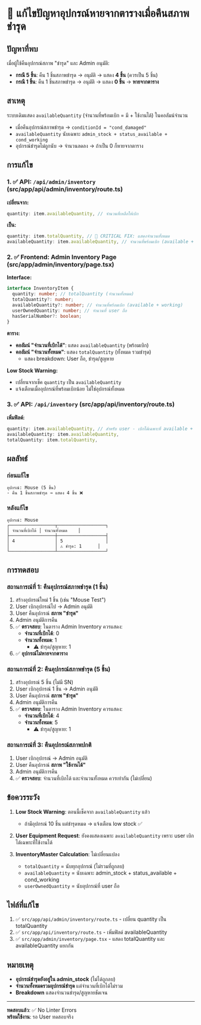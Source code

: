 # 🔧 แก้ไขปัญหาอุปกรณ์หายจากตารางเมื่อคืนสภาพชำรุด

## ปัญหาที่พบ

เมื่อผู้ใช้คืนอุปกรณ์สภาพ "ชำรุด" และ Admin อนุมัติ:
- **กรณี 5 ชิ้น**: คืน 1 ชิ้นสภาพชำรุด → อนุมัติ → แสดง **4 ชิ้น** (ควรเป็น 5 ชิ้น)
- **กรณี 1 ชิ้น**: คืน 1 ชิ้นสภาพชำรุด → อนุมัติ → แสดง **0 ชิ้น** → **หายจากตาราง**

## สาเหตุ

ระบบเดิมแสดง `availableQuantity` (จำนวนที่พร้อมเบิก = มี + ใช้งานได้) ในคอลัมน์จำนวน
- เมื่อคืนอุปกรณ์สภาพชำรุด → `conditionId = "cond_damaged"`
- `availableQuantity` นับเฉพาะ `admin_stock + status_available + cond_working`
- อุปกรณ์ชำรุดไม่ถูกนับ → จำนวนลดลง → ถ้าเป็น 0 ก็หายจากตาราง

## การแก้ไข

### 1. ✅ API: `/api/admin/inventory` (src/app/api/admin/inventory/route.ts)
**เปลี่ยนจาก:**
```typescript
quantity: item.availableQuantity, // จำนวนที่เหลือให้เบิก
```

**เป็น:**
```typescript
quantity: item.totalQuantity, // 🔧 CRITICAL FIX: แสดงจำนวนทั้งหมด
availableQuantity: item.availableQuantity, // จำนวนที่พร้อมเบิก (available + working)
```

### 2. ✅ Frontend: Admin Inventory Page (src/app/admin/inventory/page.tsx)

**Interface:**
```typescript
interface InventoryItem {
  quantity: number; // totalQuantity (จำนวนทั้งหมด)
  totalQuantity?: number;
  availableQuantity?: number; // จำนวนที่พร้อมเบิก (available + working)
  userOwnedQuantity: number; // จำนวนที่ user ถือ
  hasSerialNumber?: boolean;
}
```

**ตาราง:**
- **คอลัมน์ "จำนวนที่เบิกได้"**: แสดง `availableQuantity` (พร้อมเบิก)
- **คอลัมน์ "จำนวนทั้งหมด"**: แสดง `totalQuantity` (ทั้งหมด รวมชำรุด)
  - แสดง breakdown: User ถือ, ชำรุด/สูญหาย

**Low Stock Warning:**
- เปลี่ยนจากเช็ค `quantity` เป็น `availableQuantity`
- แจ้งเตือนเมื่ออุปกรณ์ที่พร้อมเบิกน้อย ไม่ใช่อุปกรณ์ทั้งหมด

### 3. ✅ API: `/api/inventory` (src/app/api/inventory/route.ts)
**เพิ่มฟิลด์:**
```typescript
quantity: item.availableQuantity, // สำหรับ user - เบิกได้เฉพาะที่ available + working
availableQuantity: item.availableQuantity,
totalQuantity: item.totalQuantity,
```

## ผลลัพธ์

### ก่อนแก้ไข
```
อุปกรณ์: Mouse (5 ชิ้น)
- คืน 1 ชิ้นสภาพชำรุด → แสดง 4 ชิ้น ❌
```

### หลังแก้ไข
```
อุปกรณ์: Mouse
┌─────────────────┬──────────────────┐
│ จำนวนที่เบิกได้ │ จำนวนทั้งหมด    │
├─────────────────┼──────────────────┤
│ 4               │ 5                │
│                 │ ⚠️ ชำรุด: 1      │
└─────────────────┴──────────────────┘
```

## การทดสอบ

### สถานการณ์ที่ 1: คืนอุปกรณ์สภาพชำรุด (1 ชิ้น)
1. สร้างอุปกรณ์ใหม่ 1 ชิ้น (เช่น "Mouse Test")
2. User เบิกอุปกรณ์ไป → Admin อนุมัติ
3. User คืนอุปกรณ์ **สภาพ "ชำรุด"**
4. Admin อนุมัติการคืน
5. ✅ **ตรวจสอบ**: ในตาราง Admin Inventory ควรแสดง:
   - **จำนวนที่เบิกได้**: 0
   - **จำนวนทั้งหมด**: 1
     - ⚠️ ชำรุด/สูญหาย: 1
6. ✅ **อุปกรณ์ไม่หายจากตาราง**

### สถานการณ์ที่ 2: คืนอุปกรณ์สภาพชำรุด (5 ชิ้น)
1. สร้างอุปกรณ์ 5 ชิ้น (ไม่มี SN)
2. User เบิกอุปกรณ์ 1 ชิ้น → Admin อนุมัติ
3. User คืนอุปกรณ์ **สภาพ "ชำรุด"**
4. Admin อนุมัติการคืน
5. ✅ **ตรวจสอบ**: ในตาราง Admin Inventory ควรแสดง:
   - **จำนวนที่เบิกได้**: 4
   - **จำนวนทั้งหมด**: 5
     - ⚠️ ชำรุด/สูญหาย: 1

### สถานการณ์ที่ 3: คืนอุปกรณ์สภาพปกติ
1. User เบิกอุปกรณ์ → Admin อนุมัติ
2. User คืนอุปกรณ์ **สภาพ "ใช้งานได้"**
3. Admin อนุมัติการคืน
4. ✅ **ตรวจสอบ**: จำนวนที่เบิกได้ และจำนวนทั้งหมด ควรเท่ากัน (ไม่เปลี่ยน)

## ข้อควรระวัง

1. **Low Stock Warning**: ตอนนี้เช็คจาก `availableQuantity` แล้ว
   - ถ้ามีอุปกรณ์ 10 ชิ้น แต่ชำรุดหมด → แจ้งเตือน low stock ✅
   
2. **User Equipment Request**: ยังคงแสดงเฉพาะ `availableQuantity` เพราะ user เบิกได้เฉพาะที่ใช้งานได้

3. **InventoryMaster Calculation**: ไม่เปลี่ยนแปลง
   - `totalQuantity` = นับทุกอุปกรณ์ (ไม่รวมที่ถูกลบ)
   - `availableQuantity` = นับเฉพาะ admin_stock + status_available + cond_working
   - `userOwnedQuantity` = นับอุปกรณ์ที่ user ถือ

## ไฟล์ที่แก้ไข

1. ✅ `src/app/api/admin/inventory/route.ts` - เปลี่ยน quantity เป็น totalQuantity
2. ✅ `src/app/api/inventory/route.ts` - เพิ่มฟิลด์ availableQuantity
3. ✅ `src/app/admin/inventory/page.tsx` - แสดง totalQuantity และ availableQuantity แยกกัน

## หมายเหตุ

- **อุปกรณ์ชำรุดยังอยู่ใน admin_stock** (ไม่ได้ถูกลบ)
- **จำนวนทั้งหมดรวมอุปกรณ์ชำรุด** แต่จำนวนที่เบิกได้ไม่รวม
- **Breakdown** แสดงจำนวนชำรุด/สูญหายชัดเจน

---

**ทดสอบแล้ว**: ✅ No Linter Errors  
**พร้อมใช้งาน**: รอ User ทดสอบจริง


